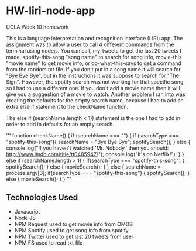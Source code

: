 # HW-liri-node-app
UCLA Week 10 homework

This is a language interpretation and recognition interface (LIRI) app.  The assignment was to allow a user to call 4 different commands from the terminal using nodejs.  You can call, my-tweets to get the last 20 tweets I made, spotify-this-song "song name" to search for song info, movie-this "movie name" to get movie info, or do-what-this-says to get a command from the random.txt file.  If you don't put in a song name it will search for "Bye Bye Bye", but in the instructions it was suppose to search for "The Sign".  However, the spotify search was not working for that specific song so I had to use a different one.  If you don't add a movie name then it will give you a suggestion of a movie to watch. Another problem I ran into was creating the defaults for the empty search name, because I had to add an extra else if statement to the checkName function.

The else if (searchName.length < 1)) statement is the one I had to add in order to add in defaults for an empty search.

'''
function checkName() {
    if (searchName === "") {
	if (searchType === "spotify-this-song"){
	    searchName = "Bye Bye Bye";
	    spotifySearch();
	} else {
	    console.log("If you haven't watched 'Mr. Nobody,' then you should: http://www.imdb.com/title/tt0485947/");
	    console.log("It's on Netflix!");
	}
    } else if (searchName.length > 1) {
	if(searchType === "spotify-this-song") {
	    spotifySearch();
	} else {
	    movieSearch();
	}
    } else {
	searchName = process.argv[3];
	if(searchType === "spotify-this-song") {
	    spotifySearch();
	} else {
	    movieSearch();
	}
    }
'''

## Technologies Used
* Javascript
* Node JS
* NPM Request used to get movie info from OMDB
* NPM Spotify used to get song info from spotify
* NPM Twitter used to get last 20 tweets from user
* NPM FS used to read txt file

